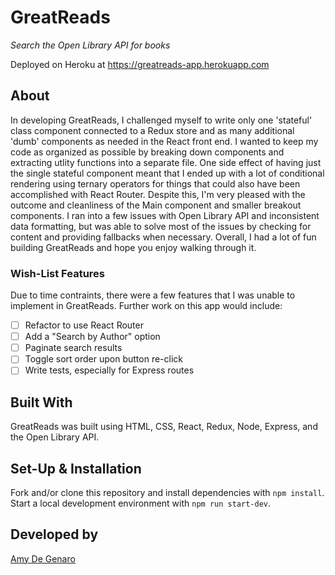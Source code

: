 # GreatReads

_Search the Open Library API for books_

Deployed on Heroku at https://greatreads-app.herokuapp.com

## About

In developing GreatReads, I challenged myself to write only one 'stateful' class component connected to a Redux store and as many additional 'dumb' components as needed in the React front end. I wanted to keep my code as organized as possible by breaking down components and extracting utlity functions into a separate file. One side effect of having just the single stateful component meant that I ended up with a lot of conditional rendering using ternary operators for things that could also have been accomplished with React Router. Despite this, I'm very pleased with the outcome and cleanliness of the Main component and smaller breakout components. I ran into a few issues with Open Library API and inconsistent data formatting, but was able to solve most of the issues by checking for content and providing fallbacks when necessary. Overall, I had a lot of fun building GreatReads and hope you enjoy walking through it.

### Wish-List Features

Due to time contraints, there were a few features that I was unable to implement in GreatReads. Further work on this app would include:

- [ ] Refactor to use React Router
- [ ] Add a "Search by Author" option
- [ ] Paginate search results
- [ ] Toggle sort order upon button re-click
- [ ] Write tests, especially for Express routes

## Built With

GreatReads was built using HTML, CSS, React, Redux, Node, Express, and the Open Library API.

## Set-Up & Installation

Fork and/or clone this repository and install dependencies with `npm install`. Start a local development environment with `npm run start-dev`.

## Developed by

[Amy De Genaro](https://github.com/amydegenaro)
